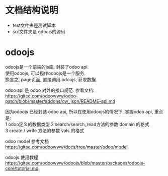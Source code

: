 # 文档结构说明

* test文件夹是测试脚本
* src文件夹是 odoojs的源码


# odoojs

odoojs是一个前端的js库, 封装了odoo api.  
使用odoojs, 可以视作odoojs是一个服务.  
换言之, page页面, 直接调用 odoojs, 获取数据. 

odoo api 是 odoo 对外的接口规范. 参看文档:  
https://gitee.com/odoowww/odoo-patch/blob/master/addons/ow_json/README-api.md

因为odoojs 已经封装 odoo api, 所以在使用odoojs的情况下, 掌握odoo api, 重点是:  
1 odoo定义的数据类型
2 search/search_read方法的参数 domain 的格式  
3 create / write 方法的参数 vals 的格式  

odoo model 参考文档  
https://gitee.com/odoowww/docs/tree/master/odoo/model  

odoojs 使用教程  
https://gitee.com/odoowww/odoojs/blob/master/packages/odoojs-core/tutorial.md

